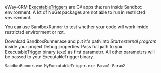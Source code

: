 eWay-CRM [ExecutableTriggers](https://github.com/eway-crm/triggers) are C# apps that run inside Sandbox environment. A lot of NuGet packages are not able to run in restricted environment.

You can use SandboxRunner to test whether your code will work inside restricted environment or not.

Download SandboxRunner.exe and put it's path into *Start external program* inside your project Debug properties.
Pass full path to you ExecutableTrigger binary (exe) as first parameter. All other parameters will be passed to your ExecutableTrigger binary.

```
SandboxRunner.exe MyExecutableTrigger.exe Param1 Param2
```
